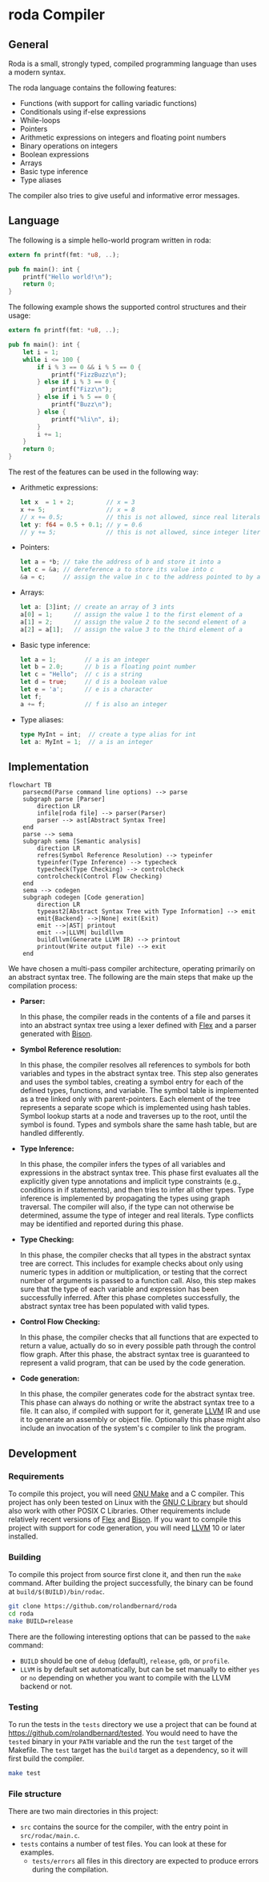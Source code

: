 roda Compiler
=============

## General

Roda is a small, strongly typed, compiled programming language than uses a modern syntax.

The roda language contains the following features:
* Functions (with support for calling variadic functions)
* Conditionals using if-else expressions
* While-loops
* Pointers
* Arithmetic expressions on integers and floating point numbers
* Binary operations on integers
* Boolean expressions
* Arrays
* Basic type inference
* Type aliases

The compiler also tries to give useful and informative error messages.

## Language

The following is a simple hello-world program written in roda:
```rust
extern fn printf(fmt: *u8, ..);

pub fn main(): int {
    printf("Hello world!\n");
    return 0;
}
```

The following example shows the supported control structures and their usage:
```rust
extern fn printf(fmt: *u8, ..);

pub fn main(): int {
    let i = 1;
    while i <= 100 {
        if i % 3 == 0 && i % 5 == 0 {
            printf("FizzBuzz\n");
        } else if i % 3 == 0 {
            printf("Fizz\n");
        } else if i % 5 == 0 {
            printf("Buzz\n");
        } else {
            printf("%li\n", i);
        }
        i += 1;
    }
    return 0;
}
```

The rest of the features can be used in the following way:
* Arithmetic expressions: 
    ```rust
    let x  = 1 + 2;         // x = 3
    x += 5;                 // x = 8
    // x += 0.5;            // this is not allowed, since real literals can not be implicitly converted to integers
    let y: f64 = 0.5 + 0.1; // y = 0.6
    // y += 5;              // this is not allowed, since integer literals can not be implicitly converted to floats
    ```
* Pointers:
    ```rust
    let a = *b; // take the address of b and store it into a
    let c = &a; // dereference a to store its value into c
    &a = c;     // assign the value in c to the address pointed to by a
    ```
* Arrays:
    ```rust
    let a: [3]int; // create an array of 3 ints
    a[0] = 1;      // assign the value 1 to the first element of a
    a[1] = 2;      // assign the value 2 to the second element of a
    a[2] = a[1];   // assign the value 3 to the third element of a
    ```
* Basic type inference:
    ```rust
    let a = 1;        // a is an integer
    let b = 2.0;      // b is a floating point number
    let c = "Hello";  // c is a string
    let d = true;     // d is a boolean value
    let e = 'a';      // e is a character
    let f;
    a += f;           // f is also an integer
    ```
* Type aliases:
    ```rust
    type MyInt = int;  // create a type alias for int
    let a: MyInt = 1;  // a is an integer
    ```

## Implementation
```mermaid
flowchart TB
    parsecmd(Parse command line options) --> parse
    subgraph parse [Parser]
        direction LR
        infile[roda file] --> parser(Parser)
        parser --> ast[Abstract Syntax Tree]
    end
    parse --> sema
    subgraph sema [Semantic analysis]
        direction LR
        refres(Symbol Reference Resolution) --> typeinfer
        typeinfer(Type Inference) --> typecheck
        typecheck(Type Checking) --> controlcheck
        controlcheck(Control Flow Checking)
    end
    sema --> codegen
    subgraph codegen [Code generation]
        direction LR
        typeast2[Abstract Syntax Tree with Type Information] --> emit
        emit{Backend} -->|None| exit(Exit)
        emit -->|AST| printout
        emit -->|LLVM| buildllvm
        buildllvm(Generate LLVM IR) --> printout
        printout(Write output file) --> exit
    end
```

We have chosen a multi-pass compiler architecture, operating primarily on an abstract syntax tree.
The following are the main steps that make up the compilation process:
* **Parser:**

    In this phase, the compiler reads in the contents of a file and parses it into an abstract
    syntax tree using a lexer defined with [Flex](https://github.com/westes/flex) and a parser
    generated with [Bison](https://www.gnu.org/software/bison/).

* **Symbol Reference resolution:**

    In this phase, the compiler resolves all references to symbols for both variables and types in
    the abstract syntax tree. This step also generates and uses the symbol tables, creating a symbol
    entry for each of the defined types, functions, and variable. The symbol table is implemented as
    a tree linked only with parent-pointers. Each element of the tree represents a separate scope which is
    implemented using hash tables. Symbol lookup starts at a node and traverses up to the root,
    until the symbol is found. Types and symbols share the same hash table, but are handled
    differently.

* **Type Inference:** 

    In this phase, the compiler infers the types of all variables and expressions in the abstract
    syntax tree. This phase first evaluates all the explicitly given type annotations and implicit
    type constraints (e.g., conditions in if statements), and then tries to infer all other types.
    Type inference is implemented by propagating the types using graph traversal. The compiler will
    also, if the type can not otherwise be determined, assume the type of integer and real literals.
    Type conflicts may be identified and reported during this phase.

* **Type Checking:**

    In this phase, the compiler checks that all types in the abstract syntax tree are correct. This
    includes for example checks about only using numeric types in addition or multiplication, or
    testing that the correct number of arguments is passed to a function call. Also, this step makes
    sure that the type of each variable and expression has been successfully inferred.
    After this phase completes successfully, the abstract syntax tree has been populated with valid
    types.

* **Control Flow Checking:**

    In this phase, the compiler checks that all functions that are expected to return a value,
    actually do so in every possible path through the control flow graph. After this phase, the
    abstract syntax tree is guaranteed to represent a valid program, that can be used by the code
    generation.

* **Code generation:**

    In this phase, the compiler generates code for the abstract syntax tree. This phase can always
    do nothing or write the abstract syntax tree to a file. It can also, if compiled with support
    for it, generate [LLVM](https://llvm.org/) IR and use it to generate an assembly or object
    file. Optionally this phase might also include an invocation of the system's c compiler to link
    the program.

## Development

### Requirements

To compile this project, you will need [GNU Make](https://www.gnu.org/software/make/) and a C
compiler. This project has only been tested on Linux with the [GNU C Library](https://www.gnu.org/software/libc/)
but should also work with other POSIX C Libraries. Other requirements include relatively recent
versions of [Flex](https://github.com/westes/flex) and [Bison](https://www.gnu.org/software/bison/).
If you want to compile this project with support for code generation, you will need
[LLVM](https://llvm.org/) 10 or later installed.

### Building

To compile this project from source first clone it, and then run the `make` command. After building
the project successfully, the binary can be found at `build/$(BUILD)/bin/rodac`.

```sh
git clone https://github.com/rolandbernard/roda
cd roda
make BUILD=release
```

There are the following interesting options that can be passed to the `make` command:
* `BUILD` should be one of `debug` (default), `release`, `gdb`, or `profile`.
* `LLVM` is by default set automatically, but can be set manually to either `yes` or `no` depending
on whether you want to compile with the LLVM backend or not.

### Testing

To run the tests in the `tests` directory we use a project that can be found at https://github.com/rolandbernard/tested.
You would need to have the `tested` binary in your `PATH` variable and the run the `test` target of
the Makefile. The `test` target has the `build` target as a dependency, so it will first build the compiler.

```sh
make test
```

### File structure

There are two main directories in this project:
* `src` contains the source for the compiler, with the entry point in `src/rodac/main.c`.
* `tests` contains a number of test files. You can look at these for examples.
    * `tests/errors` all files in this directory are expected to produce errors during the compilation.

